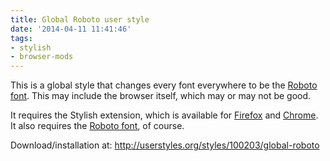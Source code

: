 ```yaml
---
title: Global Roboto user style
date: '2014-04-11 11:41:46'
tags:
- stylish
- browser-mods
---
```


<!--
<div id="slidr-roboto-style" style="display: inline-block; max-width:100%;">
  <div data-slidr="one">
    <a href="/content/images/2014/Apr/Pages_-_Mozilla_Firefox_2014-04-26_16-39-56.png" target="_blank"><img src="/content/images/2014/Apr/Pages_-_Mozilla_Firefox_2014-04-26_16-39-56_thumb.jpg"/></a>
    <small><a href="https://www.facebook.com/"> Facebook </a> - Before</small>
  </div>
  <div data-slidr="two">
    <a href="/content/images/2014/Apr/Pages_-_Mozilla_Firefox_2014-04-26_16-40-08.png" target="_blank"><img src="/content/images/2014/Apr/Pages_-_Mozilla_Firefox_2014-04-26_16-40-08_thumb.jpg"/></a>
    <small><a href="https://www.facebook.com/"> Facebook </a> - After</small>
  </div>
  <div data-slidr="three">
    <a href="/content/images/2014/Apr/Coding_Horror_-_Mozilla_Firefox_2014-04-26_16-42-35.png" target="_blank"><img src="/content/images/2014/Apr/Coding_Horror_-_Mozilla_Firefox_2014-04-26_16-42-35_thumb.jpg"/></a>
    <small><a href="http://blog.codinghorror.com/"> Coding Horror </a> - Before</small>
  </div>
  <div data-slidr="four">
    <a href="/content/images/2014/Apr/Coding_Horror_-_Mozilla_Firefox_2014-04-26_16-42-51.png" target="_blank"><img src="/content/images/2014/Apr/Coding_Horror_-_Mozilla_Firefox_2014-04-26_16-42-51_thumb.jpg"/></a>
    <small><a href="http://blog.codinghorror.com/"> Coding Horror </a> - After</small>
  </div>
</div>

<script type="text/javascript" src="/assets/js/slidr.min.js"></script>

<script>
var s = slidr.create('slidr-roboto-style', {
	keyboard: true,
    touch: true,
    controls: 'none',
    breadcrumbs: true,
    pause: true,
    theme: '#22313F'
});
s.add('h', ['one', 'two', 'three', 'four', 'one']);
s.auto();
</script>
-->

This is a global style that changes every font everywhere to be the [Roboto font](https://www.google.com/fonts/specimen/Roboto). This may include the browser itself, which may or may not be good.

It requires the Stylish extension, which is available for [Firefox](https://addons.mozilla.org/en-US/firefox/addon/stylish/?src=external-userstyleshome) and [Chrome](https://chrome.google.com/webstore/detail/fjnbnpbmkenffdnngjfgmeleoegfcffe). It also requires the [Roboto font](http://www.fontsquirrel.com/fonts/roboto), of course.

Download/installation at: http://userstyles.org/styles/100203/global-roboto
